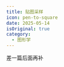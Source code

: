 ```yaml
---
title: 贴图采样
icon: pen-to-square
date: 2025-05-14
isOriginal: true
category:
  - 图形学
---
```


差一篇后面再补
<!-- more -->
